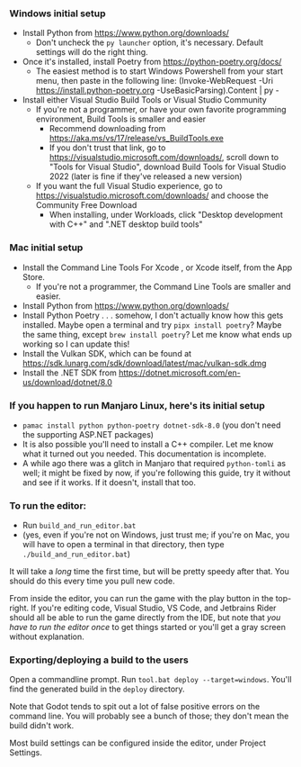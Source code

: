 ### Windows initial setup

* Install Python from https://www.python.org/downloads/
    * Don't uncheck the `py launcher` option, it's necessary. Default settings will do the right thing.
* Once it's installed, install Poetry from https://python-poetry.org/docs/
	* The easiest method is to start Windows Powershell from your start menu, then paste in the following line:
		(Invoke-WebRequest -Uri https://install.python-poetry.org -UseBasicParsing).Content | py -
* Install either Visual Studio Build Tools or Visual Studio Community
    * If you're not a programmer, or have your own favorite programming environment, Build Tools is smaller and easier
        * Recommend downloading from https://aka.ms/vs/17/release/vs_BuildTools.exe
        * If you don't trust that link, go to https://visualstudio.microsoft.com/downloads/, scroll down to "Tools for Visual Studio", download Build Tools for Visual Studio 2022 (later is fine if they've released a new version)
	* If you want the full Visual Studio experience, go to https://visualstudio.microsoft.com/downloads/ and choose the Community Free Download
        * When installing, under Workloads, click "Desktop development with C++" and ".NET desktop build tools"


### Mac initial setup

* Install the Command Line Tools For Xcode , or Xcode itself, from the App Store.
    * If you're not a programmer, the Command Line Tools are smaller and easier.
* Install Python from https://www.python.org/downloads/
* Install Python Poetry . . . somehow, I don't actually know how this gets installed. Maybe open a terminal and try `pipx install poetry`? Maybe the same thing, except `brew install poetry`? Let me know what ends up working so I can update this!
* Install the Vulkan SDK, which can be found at https://sdk.lunarg.com/sdk/download/latest/mac/vulkan-sdk.dmg
* Install the .NET SDK from https://dotnet.microsoft.com/en-us/download/dotnet/8.0


### If you happen to run Manjaro Linux, here's its initial setup

* `pamac install python python-poetry dotnet-sdk-8.0` (you don't need the supporting ASP.NET packages)
* It is also possible you'll need to install a C++ compiler. Let me know what it turned out you needed. This documentation is incomplete.
* A while ago there was a glitch in Manjaro that required `python-tomli` as well; it might be fixed by now, if you're following this guide, try it without and see if it works. If it doesn't, install that too.


### To run the editor:

* Run `build_and_run_editor.bat`
* (yes, even if you're not on Windows, just trust me; if you're on Mac, you will have to open a terminal in that directory, then type `./build_and_run_editor.bat`)

It will take a *long* time the first time, but will be pretty speedy after that. You should do this every time you pull new code.

From inside the editor, you can run the game with the play button in the top-right. If you're editing code, Visual Studio, VS Code, and Jetbrains Rider should all be able to run the game directly from the IDE, but note that *you have to run the editor once* to get things started or you'll get a gray screen without explanation.


### Exporting/deploying a build to the users

Open a commandline prompt. Run `tool.bat deploy --target=windows`. You'll find the generated build in the `deploy` directory.

Note that Godot tends to spit out a lot of false positive errors on the command line. You will probably see a bunch of those; they don't mean the build didn't work.

Most build settings can be configured inside the editor, under Project Settings.
